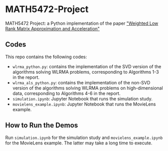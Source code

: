 # MATH5472-Project
MATH5472 Project: a Python implementation of the paper ["Weighted Low Rank Matrix Approximation and Acceleration"](https://arxiv.org/abs/2109.11057)

## Codes
This repo contains the following codes:
- `wlrma_python.py`: contains the implementation of the SVD version of the algorithms solving WLRMA problems, corresponding to Algorithms 1-3 in the report.
- `wlrma_als_python.py`: contains the implementation of the non-SVD version of the algorithms solving WLRMA problems on high-dimensional data, corresponding to Algorithms 4-6 in the report.
- `simulation.ipynb`: Jupyter Notebook that runs the simulation study.
- `movielens_example.ipynb`: Jupyter Notebook that runs the MovieLens example.

## How to Run the Demos
Run `simulation.ipynb` for the simulation study and `movielens_example.ipynb` for the MovieLens example. The latter may take a long time to execute. 
